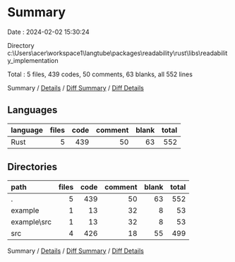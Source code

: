 # Summary

Date : 2024-02-02 15:30:24

Directory c:\\Users\\acer\\workspace1\\langtube\\packages\\readability\\rust\\libs\\readability_implementation

Total : 5 files,  439 codes, 50 comments, 63 blanks, all 552 lines

Summary / [Details](details.md) / [Diff Summary](diff.md) / [Diff Details](diff-details.md)

## Languages
| language | files | code | comment | blank | total |
| :--- | ---: | ---: | ---: | ---: | ---: |
| Rust | 5 | 439 | 50 | 63 | 552 |

## Directories
| path | files | code | comment | blank | total |
| :--- | ---: | ---: | ---: | ---: | ---: |
| . | 5 | 439 | 50 | 63 | 552 |
| example | 1 | 13 | 32 | 8 | 53 |
| example\\src | 1 | 13 | 32 | 8 | 53 |
| src | 4 | 426 | 18 | 55 | 499 |

Summary / [Details](details.md) / [Diff Summary](diff.md) / [Diff Details](diff-details.md)